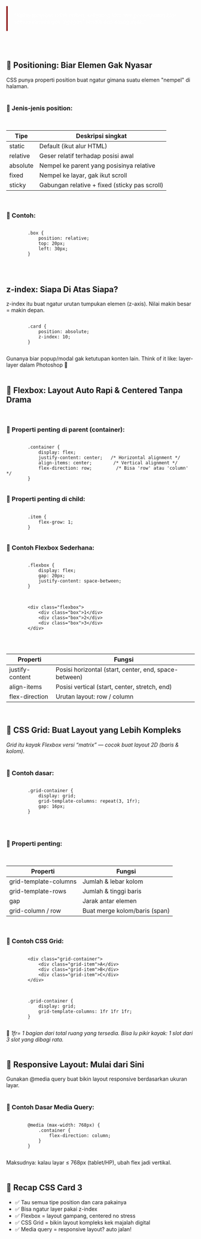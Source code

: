 <blockquote style="margin: 1rem 0; padding: 1rem; border-left: 4px solid rgb(145, 31, 31); font-style: italic; color: #fff;">“Kalau tampilan udah cakep, sekarang kita atur penempatan biar semua elemen gak ‘ngegas’ sendiri dan saling injak.”</blockquote>
<br><br>

<h2>📍 Positioning: Biar Elemen Gak Nyasar</h2>
CSS punya properti <span>position</span> buat ngatur gimana suatu elemen "nempel" di halaman.
<br><br>

<h3>🔧 Jenis-jenis <span>position</span>:</h3><br>
<table class="tb-blog">
  <thead>
    <tr>
      <th>Tipe</th>
      <th>Deskripsi singkat</th>
    </tr>
  </thead>
  <tbody>
    <tr><td><span>static</span></td><td>Default (ikut alur HTML)</td></tr>
    <tr><td><span>relative</span></td><td>Geser relatif terhadap posisi awal</td></tr>
    <tr><td><span>absolute</span></td><td>Nempel ke parent yang posisinya relative</td></tr>
    <tr><td><span>fixed</span></td><td>Nempel ke layar, gak ikut scroll</td></tr>
    <tr><td><span>sticky</span></td><td>Gabungan relative + fixed (sticky pas scroll)</td></tr>
  </tbody>
</table>
<br>
<h3>🧪 Contoh:</h3>
<div class="codean">
    <pre><code>
        .box {
            position: relative;
            top: 20px;
            left: 30px;
        }
    </code></pre>
</div>
<br>

<h2>z-index: Siapa Di Atas Siapa?</h2>
<span>z-index</span> itu buat ngatur urutan tumpukan elemen (z-axis). Nilai makin besar = makin depan.

<div class="codean">
    <pre><code>
        .card {
            position: absolute;
            z-index: 10;
        }
    </code></pre>
</div>
Gunanya biar popup/modal gak ketutupan konten lain. Think of it like: layer-layer dalam Photoshop 🎨
<br><br>

<h2>🧘 Flexbox: Layout Auto Rapi & Centered Tanpa Drama</h2>
<br>
<h3>🔧 Properti penting di parent (container):</h3>
<div class="codean">
    <pre><code>
        .container {
            display: flex;
            justify-content: center;   /* Horizontal alignment */
            align-items: center;        /* Vertical alignment */
            flex-direction: row;         /* Bisa 'row' atau 'column' */
        }
    </code></pre>
</div>

<h3>🔧 Properti penting di child:</h3>
<div class="codean">
    <pre><code>
        .item {
            flex-grow: 1;
        }
    </code></pre>
</div>

<h3>🧪 Contoh Flexbox Sederhana:</h3>
<div class="codean">
    <pre><code>
        .flexbox {
            display: flex;
            gap: 20px;
            justify-content: space-between;
        }
    </code></pre>
</div>

<div class="codean">
    <pre><code>
        &lt;div class="flexbox"&gt;
            &lt;div class="box"&gt;1&lt;/div&gt;
            &lt;div class="box"&gt;2&lt;/div&gt;
            &lt;div class="box"&gt;3&lt;/div&gt;
        &lt;/div&gt;
    </code></pre>
</div>
<br>
<table class="tb-blog">
  <thead>
    <tr>
      <th>Properti</th>
      <th>Fungsi</th>
    </tr>
  </thead>
  <tbody>
    <tr><td><span>justify-content</span></td><td>Posisi horizontal (start, center, end, space-between)</td></tr>
    <tr><td><span>align-items</span></td><td>Posisi vertical (start, center, stretch, end)</td></tr>
    <tr><td><span>flex-direction</span></td><td>Urutan layout: row / column</td></tr>
  </tbody>
</table>
<br>

<h2>🧩 CSS Grid: Buat Layout yang Lebih Kompleks</h2>
<i>Grid itu kayak Flexbox versi “matrix” — cocok buat layout 2D (baris & kolom).</i><br><br>

<h3>🔧 Contoh dasar:</h3>
<div class="codean">
    <pre><code>
        .grid-container {
            display: grid;
            grid-template-columns: repeat(3, 1fr);
            gap: 16px;
        }
    </code></pre>
</div>
<br>
<h3>🔧 Properti penting:</h3><br>
<table class="tb-blog">
  <thead>
    <tr>
      <th>Properti</th>
      <th>Fungsi</th>
    </tr>
  </thead>
  <tbody>
    <tr><td><span>grid-template-columns</span></td><td>Jumlah & lebar kolom</td></tr>
    <tr><td><span>grid-template-rows</span></td><td>Jumlah & tinggi baris</td></tr>
    <tr><td><span>gap</span></td><td>Jarak antar elemen</td></tr>
    <tr><td><span>grid-column / row</span></td><td>Buat merge kolom/baris (span)</td></tr>
  </tbody>
</table>
<br>
<h3>🧪 Contoh CSS Grid:</h3>
<div class="codean">
    <pre><code>
        &lt;div class="grid-container"&gt;
            &lt;div class="grid-item"&gt;A&lt;/div&gt;
            &lt;div class="grid-item"&gt;B&lt;/div&gt;
            &lt;div class="grid-item"&gt;C&lt;/div&gt;
        &lt;/div&gt;
    </code></pre>
</div>

<div class="codean">
    <pre><code>
        .grid-container {
            display: grid;
            grid-template-columns: 1fr 1fr 1fr;
        }
    </code></pre>
</div>

🧠 <i>1fr= 1 bagian dari total ruang yang tersedia. Bisa lu pikir kayak: 1 slot dari 3 slot yang dibagi rata.</i>
<br><br>

<h2>📱 Responsive Layout: Mulai dari Sini</h2>
Gunakan <span>@media query</span> buat bikin layout responsive berdasarkan ukuran layar.<br><br>

<h3>🧪 Contoh Dasar Media Query:</h3>
<div class="codean">
    <pre><code>
        @media (max-width: 768px) {
            .container {
                flex-direction: column;
            }
        }
    </code></pre>
</div>

Maksudnya: kalau layar ≤ 768px (tablet/HP), ubah flex jadi vertikal.
<br><br>

<h2>🧠 Recap CSS Card 3</h2>
<ul>
  <li>✅ Tau semua tipe <span>position</span> dan cara pakainya</li>
  <li>✅ Bisa ngatur layer pakai <span>z-index</span></li>
  <li>✅ Flexbox = layout gampang, centered no stress</li>
  <li>✅ CSS Grid = bikin layout kompleks kek majalah digital</li>
  <li>✅ Media query = responsive layout? auto jalan!</li>
</ul>
